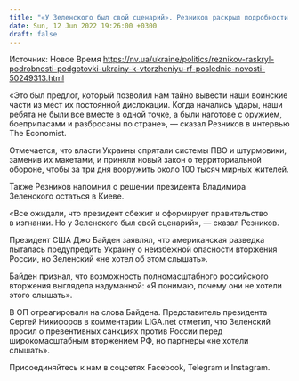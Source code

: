 ```yaml
---
title: "«У Зеленского был свой сценарий». Резников раскрыл подробности подготовки Украины к вторжению РФ"
date: Sun, 12 Jun 2022 19:26:00 +0300
draft: false
---
```

Источник: Новое Время https://nv.ua/ukraine/politics/reznikov-raskryl-podrobnosti-podgotovki-ukrainy-k-vtorzheniyu-rf-poslednie-novosti-50249313.html


«Это был предлог, который позволил нам тайно вывести наши воинские части из мест их постоянной дислокации. Когда начались удары, наши ребята не были все вместе в одной точке, а были наготове с оружием, боеприпасами и разбросаны по стране», — сказал Резников в интервью The Economist.

Отмечается, что власти Украины спрятали системы ПВО и штурмовики, заменив их макетами, и приняли новый закон о территориальной обороне, чтобы за три дня вооружить около 100 тысяч мирных жителей. 

Также Резников напомнил о решении президента Владимира Зеленского остаться в Киеве. 

«Все ожидали, что президент сбежит и сформирует правительство в изгнании. Но у Зеленского был свой сценарий», — сказал Резников.

Президент США Джо Байден заявлял, что американская разведка пыталась предупредить Украину о неизбежной опасности вторжения России, но Зеленский «не хотел об этом слышать».

Байден признал, что возможность полномасштабного российского вторжения выглядела надуманной: «Я понимаю, почему они не хотели этого слышать».

В ОП отреагировали на слова Байдена. Представитель президента Сергей Никифоров в комментарии LIGA.net отметил, что Зеленский просил о превентивных санкциях против России перед широкомасштабным вторжением РФ, но партнеры «не хотели слышать».

Присоединяйтесь к нам в соцсетях Facebook, Telegram и Instagram.
